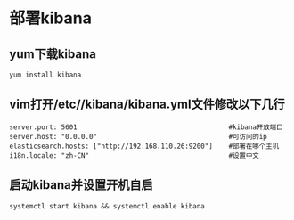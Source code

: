 # 部署kibana

## yum下载kibana

```shell 
yum install kibana
```

## vim打开/etc//kibana/kibana.yml文件修改以下几行

```shell
server.port: 5601                                      #kibana开放端口
server.host: "0.0.0.0"                                 #可访问的ip
elasticsearch.hosts: ["http://192.168.110.26:9200"]    #部署在哪个主机
i18n.locale: "zh-CN"                                   #设置中文
```

## 启动kibana并设置开机自启

```shell
systemctl start kibana && systemctl enable kibana
```

